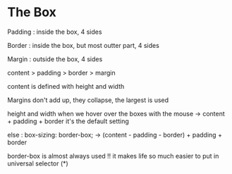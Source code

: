 # The Box

Padding : inside the box, 4 sides

Border : inside the box, but most outter part, 4 sides

Margin : outside the box, 4 sides

content > padding > border > margin

content is defined with height and width


Margins don't add up, they collapse, the largest is used

height and width when we hover over the boxes with the mouse
-> content + padding + border
it's the default setting

else : box-sizing: border-box;
-> (content - padding - border) + padding + border


border-box is almost always used !!
it makes life so much easier
to put in universal selector (*)